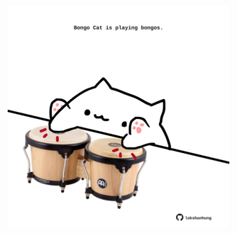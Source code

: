 <!-- built at 12/06/2025, 07:00:30 UTC -->
<p align="center">
  <img width="500" height="500" src="./ReadmeImage.svg">
</p>
